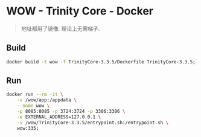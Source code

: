 # WOW - Trinity Core - Docker


> 地址都用了镜像. 理论上无需梯子.



## Build

```bash
docker build -t wow -f TrinityCore-3.3.5/Dockerfile TrinityCore-3.3.5;
```



## Run

```bash
docker run --rm -it \
	-v /wow/app:/appdata \
	--name wow \
	-p 8085:8085 -p 3724:3724 -p 3306:3306 \
	-e EXTERNAL_ADDRESS=127.0.0.1 \
    -v /wow/TrinityCore-3.3.5/entrypoint.sh:/entrypoint.sh \
	wow:335;
```
